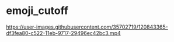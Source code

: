 # emoji_cutoff


https://user-images.githubusercontent.com/35702719/120843365-df3fea80-c522-11eb-9717-29496ec42bc3.mp4
